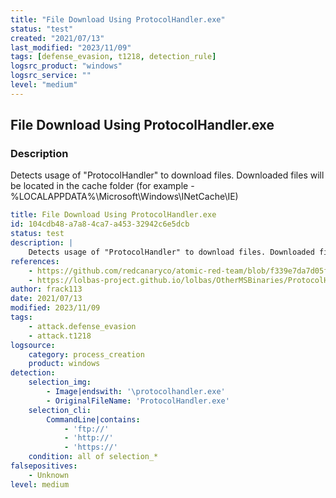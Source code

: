```yaml
---
title: "File Download Using ProtocolHandler.exe"
status: "test"
created: "2021/07/13"
last_modified: "2023/11/09"
tags: [defense_evasion, t1218, detection_rule]
logsrc_product: "windows"
logsrc_service: ""
level: "medium"
---
```


## File Download Using ProtocolHandler.exe

### Description

Detects usage of "ProtocolHandler" to download files. Downloaded files will be located in the cache folder (for example - %LOCALAPPDATA%\Microsoft\Windows\INetCache\IE)


```yml
title: File Download Using ProtocolHandler.exe
id: 104cdb48-a7a8-4ca7-a453-32942c6e5dcb
status: test
description: |
    Detects usage of "ProtocolHandler" to download files. Downloaded files will be located in the cache folder (for example - %LOCALAPPDATA%\Microsoft\Windows\INetCache\IE)
references:
    - https://github.com/redcanaryco/atomic-red-team/blob/f339e7da7d05f6057fdfcdd3742bfcf365fee2a9/atomics/T1218/T1218.md
    - https://lolbas-project.github.io/lolbas/OtherMSBinaries/ProtocolHandler/
author: frack113
date: 2021/07/13
modified: 2023/11/09
tags:
    - attack.defense_evasion
    - attack.t1218
logsource:
    category: process_creation
    product: windows
detection:
    selection_img:
        - Image|endswith: '\protocolhandler.exe'
        - OriginalFileName: 'ProtocolHandler.exe'
    selection_cli:
        CommandLine|contains:
            - 'ftp://'
            - 'http://'
            - 'https://'
    condition: all of selection_*
falsepositives:
    - Unknown
level: medium

```
